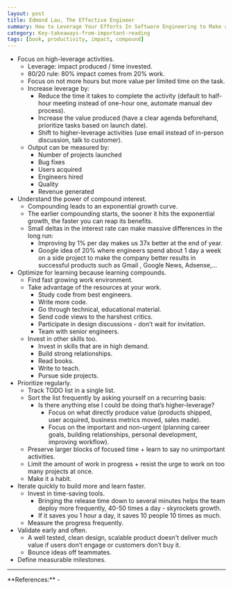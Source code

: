 ```yaml
---
layout: post
title: Edmond Lau, The Effective Engineer
summary: How to Leverage Your Efforts In Software Engineering to Make a Disproportionate and Meaningful Impact.
category: Key-takeaways-from-important-reading
tags: [book, productivity, impact, compound]
---
```


- Focus on high-leverage activities.
  - Leverage: impact produced / time invested.
  - 80/20 rule: 80% impact comes from 20% work.
  - Focus on not more hours but more value per limited time on the task.
  - Increase leverage by:
    - Reduce the time it takes to complete the activity (default to half-hour meeting instead of one-hour one, automate manual dev process).
    - Increase the value produced (have a clear agenda beforehand, prioritize tasks based on launch date).
    - Shift to higher-leverage activities (use email instead of in-person discussion, talk to customer).
  - Output can be measured by:
    - Number of projects launched
    - Bug fixes
    - Users acquired
    - Engineers hired
    - Quality
    - Revenue generated
- Understand the power of compound interest.
  - Compounding leads to an exponential growth curve.
  - The earlier compounding starts, the sooner it hits the exponential growth, the faster you can reap its benefits.
  - Small deltas in the interest rate can make massive differences in the long run:
    - Improving by 1% per day makes us 37x better at the end of year.
    - Google idea of 20% where engineers spend about 1 day a week on a side project to make the company better results in successful products such as Gmail , Google News, Adsense,…
- Optimize for learning because learning compounds.
  - Find fast growing work environment.
  - Take advantage of the resources at your work.
    - Study code from best engineers.
    - Write more code.
    - Go through technical, educational material.
    - Send code views to the harshest critics.
    - Participate in design discussions - don’t wait for invitation.
    - Team with senior engineers.
  - Invest in other skills too.
    - Invest in skills that are in high demand.
    - Build strong relationships.
    - Read books.
    - Write to teach.
    - Pursue side projects.
- Prioritize regularly.
  - Track TODO list in a single list.
  - Sort the list frequently by asking yourself on a recurring basis:
    - Is there anything else I could be doing that’s higher-leverage?
      - Focus on what directly produce value (products shipped, user acquired, business metrics moved, sales made).
      - Focus on the important and non-urgent (planning career goals, building relationships, personal development, improving workflow).
  - Preserve larger blocks of focused time + learn to say no unimportant activities.
  - Limit the amount of work in progress + resist the urge to work on too many projects at once.
  - Make it a habit.
- Iterate quickly to build more and learn faster.
  - Invest in time-saving tools.
    - Bringing the release time down to several minutes helps the team deploy more frequently, 40-50 times a day - skyrockets growth.
    - If it saves you 1 hour a day, it saves 10 people 10 times as much.
  - Measure the progress frequently.
- Validate early and often.
  - A well tested, clean design, scalable product doesn't deliver much value if users don’t engage or customers don’t buy it.
  - Bounce ideas off teammates.
- Define measurable milestones.

<hr>
**References:**
- <https://www.effectiveengineer.com/book>

